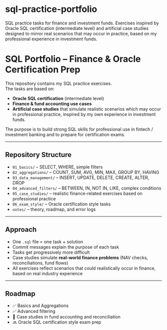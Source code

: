 # sql-practice-portfolio
SQL practice tasks for finance and investment funds. Exercises inspired by Oracle SQL certification (intermediate level) and artificial case studies designed to mirror real scenarios that may occur in practice, based on my professional experience in investment funds.
# SQL Portfolio – Finance & Oracle Certification Prep

This repository contains my SQL practice exercises.  
The tasks are based on:
- **Oracle SQL certification** (intermediate level)  
- **Finance & fund accounting use cases**  
- **Artificial case studies** that simulate realistic scenarios which may occur in professional practice, inspired by my own experience in investment funds.  

The purpose is to build strong SQL skills for professional use in fintech / investment banking and to prepare for certification exams.  

---

## Repository Structure
- `01_basics/` – SELECT, WHERE, simple filters  
- `02_aggregations/` – COUNT, SUM, AVG, MIN, MAX, GROUP BY, HAVING  
- `03_data_management/` – INSERT, UPDATE, DELETE, CREATE, ALTER, DROP  
- `04_advanced_filters/` – BETWEEN, IN, NOT IN, LIKE, complex conditions  
- `05_case_studies/` – realistic finance-related exercises based on professional practice  
- `06_exam_style/` – Oracle certification style tasks  
- `notes/` – theory, roadmap, and error logs  

---

## Approach
- One `.sql` file = one task + solution  
- Commit messages explain the purpose of each task  
- Tasks get progressively more difficult  
- Case studies simulate **real-world finance problems** (NAV checks, reconciliations, fund flows)  
- All exercises reflect scenarios that could realistically occur in finance, based on real industry experience  

---

## Roadmap
- ✅ Basics and Aggregations  
- ✅ Advanced filtering  
- 🔄 Case studies in fund accounting and reconciliation  
- 🔜 Oracle SQL certification style exam prep  
